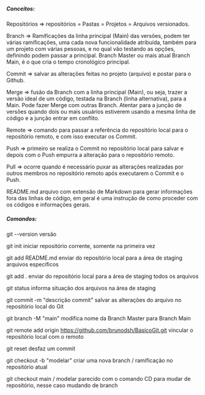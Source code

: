 ##### Conceitos:
Repositórios => repositórios = Pastas = Projetos = Arquivos versionados.

Branch => Ramificações da linha principal (Main) das versões, podem ter várias ramificações, uma cada nova funcionalidade atribuída, também para um projeto com várias pessoas, e no qual vão testando as opções, definindo podem passar a principal. Branch Master ou mais atual Branch Main, é o que cria o tempo cronológico principal.

Commit => salvar as alterações feitas no projeto (arquivo) e postar para o Github.

Merge => fusão da Branch com a linha principal (Main), ou seja, trazer a versão ideal de um código, testada na Branch (linha alternativa), para a Main. Pode fazer Merge com outras Branch. Atentar para a junção de versões quando dois ou mais usuários estiverem usando a mesma linha de código e  a junção entrar em conflito.

Remote => comando para passar a referência do repositório local para o repositório remoto, e com isso executar os Commit.

Push => primeiro se realiza o Commit no repositório local para salvar e depois com o Push empurra a alteração para o repositório remoto.

Pull => ocorre quando é necessário puxar as alterações realizadas por outros membros no repositório remoto após executarem o Commit e o Push.

README.md arquivo com extensão de Markdown para gerar informações fora das linhas de código, em geral é uma instrução de como proceder com os códigos e informações gerais.

##### Comandos:
git --version
versão

git init
iniciar repositório corrente, somente na primeira vez

git add README.md
enviar do repositório local para a área de staging arquivos especificos

git add .
enviar do repositório local para a área de staging todos os arquivos

git status
informa situação dos arquivos na área de staging

git commit -m "descrição commit"
salvar as alterações do arquivo no repositório local do Git

git branch -M "main"
modifica nome da Branch Master para Branch Main

git remote add origin https://github.com/brunodsh/BasicoGit.git
vincular o repositório local com o remoto

git reset
desfaz um commit

git checkout -b "modelar"
criar uma nova branch / ramificação no repositório atual

git checkout main / modelar
parecido com o comando CD para mudar de repositório, nesse caso mudando de branch


